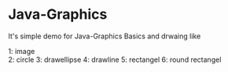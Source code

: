 # Java-Graphics
It's simple demo for Java-Graphics Basics and drwaing like

1: image  
2: circle
3: drawellipse 
4: drawline 
5: rectangel 
6: round rectangel
